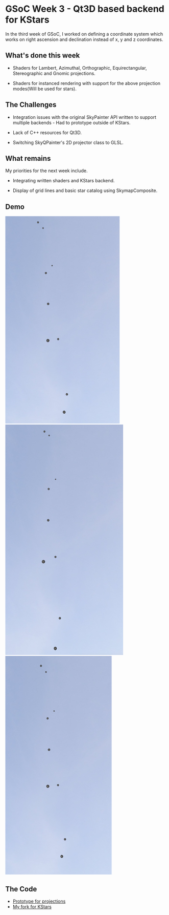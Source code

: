 
# GSoC Week 3 - Qt3D based backend for KStars


In the third week of GSoC, I worked on defining a coordinate system which works on right ascension and declination instead of x, y and z coordinates. 


## What's done this week

- Shaders for Lambert, Azimuthal, Orthographic, Equirectangular, Stereographic and Gnomic projections.

- Shaders for instanced rendering with support for the above projection modes(Will be used for stars).


## The Challenges

- Integration issues with the original SkyPainter API written to support multiple backends - Had to prototype outside of KStars.

- Lack of C++ resources for Qt3D.

- Switching SkyQPainter's 2D projector class to GLSL.


## What remains

My priorities for the next week include.

- Integrating written shaders and KStars backend.

- Display of grid lines and basic star catalog using SkymapComposite.

## Demo
![Spheres using Lambert Projection](./../assets/posts/images/week-3-1.png) ![Spheres using Azimuthal Projection](./../assets/posts/images/week-3-2.png) ![Spheres using Stereographic Projection](./../assets/posts/images/week-3-3.png)


## The Code

 - [Prototype for projections](https://github.com/Paritosh97/celestial-sphere-sim)
 - [My fork for KStars](https://invent.kde.org/paritosh/kstars)
